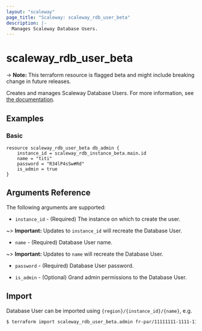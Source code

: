 ```yaml
---
layout: "scaleway"
page_title: "Scaleway: scaleway_rdb_user_beta"
description: |-
  Manages Scaleway Database Users.
---
```


# scaleway_rdb_user_beta

-> **Note:** This terraform resource is flagged beta and might include breaking change in future releases.

Creates and manages Scaleway Database Users. For more information, see [the documentation](https://developers.scaleway.com/en/products/rdb/api).

## Examples

### Basic

```hcl
resource scaleway_rdb_user_beta db_admin {
  	instance_id = scaleway_rdb_instance_beta.main.id
  	name = "titi"
  	password = "R34lP4sSw#Rd"
  	is_admin = true
}
```

## Arguments Reference

The following arguments are supported:

- `instance_id` - (Required) The instance on which to create the user.

~> **Important:** Updates to `instance_id` will recreate the Database User.

- `name` - (Required) Database User name.

~> **Important:** Updates to `name` will recreate the Database User.

- `password` - (Required) Database User password.

- `is_admin` - (Optional) Grand admin permissions to the Database User.

## Import

Database User can be imported using `{region}/{instance_id}/{name}`, e.g.
```bash
$ terraform import scaleway_rdb_user_beta.admin fr-par/11111111-1111-1111-1111-111111111111/admin
```
